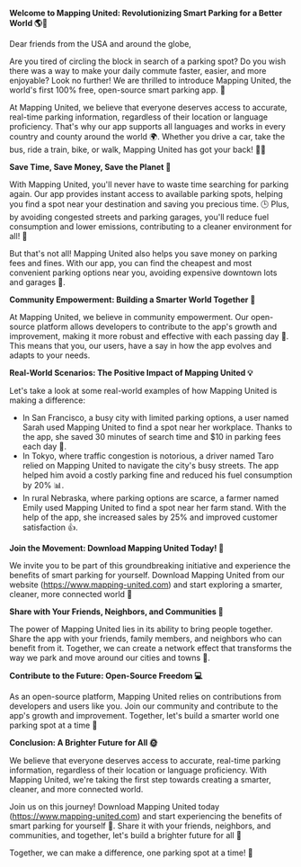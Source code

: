 **Welcome to Mapping United: Revolutionizing Smart Parking for a Better World 🌎🚗**

Dear friends from the USA and around the globe,

Are you tired of circling the block in search of a parking spot? Do you wish there was a way to make your daily commute faster, easier, and more enjoyable? Look no further! We are thrilled to introduce Mapping United, the world's first 100% free, open-source smart parking app. 🎉

At Mapping United, we believe that everyone deserves access to accurate, real-time parking information, regardless of their location or language proficiency. That's why our app supports all languages and works in every country and county around the world 🌍. Whether you drive a car, take the bus, ride a train, bike, or walk, Mapping United has got your back! 🚶‍♀️

**Save Time, Save Money, Save the Planet 🌟**

With Mapping United, you'll never have to waste time searching for parking again. Our app provides instant access to available parking spots, helping you find a spot near your destination and saving you precious time. 🕒 Plus, by avoiding congested streets and parking garages, you'll reduce fuel consumption and lower emissions, contributing to a cleaner environment for all! 🌿

But that's not all! Mapping United also helps you save money on parking fees and fines. With our app, you can find the cheapest and most convenient parking options near you, avoiding expensive downtown lots and garages 💸.

**Community Empowerment: Building a Smarter World Together 🌈**

At Mapping United, we believe in community empowerment. Our open-source platform allows developers to contribute to the app's growth and improvement, making it more robust and effective with each passing day 🤝. This means that you, our users, have a say in how the app evolves and adapts to your needs.

**Real-World Scenarios: The Positive Impact of Mapping United 💡**

Let's take a look at some real-world examples of how Mapping United is making a difference:

* In San Francisco, a busy city with limited parking options, a user named Sarah used Mapping United to find a spot near her workplace. Thanks to the app, she saved 30 minutes of search time and $10 in parking fees each day 🚀.
* In Tokyo, where traffic congestion is notorious, a driver named Taro relied on Mapping United to navigate the city's busy streets. The app helped him avoid a costly parking fine and reduced his fuel consumption by 20% 📊.
* In rural Nebraska, where parking options are scarce, a farmer named Emily used Mapping United to find a spot near her farm stand. With the help of the app, she increased sales by 25% and improved customer satisfaction 👍.

**Join the Movement: Download Mapping United Today! 📲**

We invite you to be part of this groundbreaking initiative and experience the benefits of smart parking for yourself. Download Mapping United from our website (https://www.mapping-united.com) and start exploring a smarter, cleaner, more connected world 🌟

**Share with Your Friends, Neighbors, and Communities 🤝**

The power of Mapping United lies in its ability to bring people together. Share the app with your friends, family members, and neighbors who can benefit from it. Together, we can create a network effect that transforms the way we park and move around our cities and towns 🌈.

**Contribute to the Future: Open-Source Freedom 💻**

As an open-source platform, Mapping United relies on contributions from developers and users like you. Join our community and contribute to the app's growth and improvement. Together, let's build a smarter world one parking spot at a time 🚀

**Conclusion: A Brighter Future for All 🌞**

We believe that everyone deserves access to accurate, real-time parking information, regardless of their location or language proficiency. With Mapping United, we're taking the first step towards creating a smarter, cleaner, and more connected world.

Join us on this journey! Download Mapping United today (https://www.mapping-united.com) and start experiencing the benefits of smart parking for yourself 📲. Share it with your friends, neighbors, and communities, and together, let's build a brighter future for all 🌈

Together, we can make a difference, one parking spot at a time! 💖
